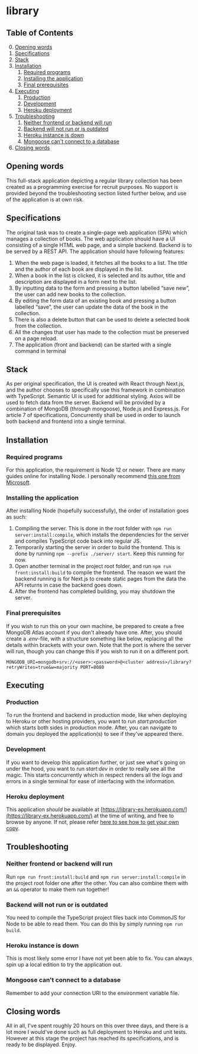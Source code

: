 # library

## Table of Contents

0. [Opening words](#opening-words)
1. [Specifications](#specifications)
2. [Stack](#stack)
3. [Installation](#installation)
   1. [Required programs](#required-programs)
   2. [Installing the application](#installing-the-application)
   3. [Final prerequisites](#final-prerequisites)
4. [Executing](#executing)
   1. [Production](#production)
   2. [Development](#development)
   3. [Heroku deployment](#heroku-deployment)
5. [Troubleshooting](#troubleshooting)
   1. [Neither frontend or backend will run](#neither-frontend-or-backend-will-run)
   2. [Backend will not run or is outdated](#backend-will-not-run-or-is-outdated)
   3. [Heroku instance is down](#heroku-instance-is-down)
   4. [Mongoose can't connect to a database](#mongoose-cant-connect-to-a-database)
6. [Closing words](#closing-words)

## Opening words

This full-stack application depicting a regular library collection has been created as a programming exercise for recruit purposes. No support is provided beyond the troubleshooting section listed further below, and use of the application is at own risk.

## Specifications

The original task was to create a single-page web application (SPA) which manages a collection of books. The web application should have a UI consisting of a single HTML web page, and a simple backend. Backend is to be served by a REST API. The application should have following features:

1. When the web page is loaded, it fetches all the books to a list. The title and the
   author of each book are displayed in the list.
2. When a book in the list is clicked, it is selected and its author, title and description are
   displayed in a form next to the list.
3. By inputting data to the form and pressing a button labelled “save new”, the user can
   add new books to the collection.
4. By editing the form data of an existing book and pressing a button labelled “save”,
   the user can update the data of the book in the collection.
5. There is also a delete button that can be used to delete a selected book from the
   collection.
6. All the changes that user has made to the collection must be preserved on a page
   reload.
7. The application (front and backend) can be started with a single command in terminal

## Stack

As per original specification, the UI is created with React through Next.js, and the author chooses to specifically use this framework in combination with TypeScript. Semantic UI is used for additional styling. Axios will be used to fetch data from the server. Backend will be provided by a combination of MongoDB (through mongoose), Node.js and Express.js. For article 7 of specifications, Concurrently shall be used in order to launch both backend and frontend into a single terminal.

## Installation

### Required programs

For this application, the requirement is Node 12 or newer. There are many guides online for installing Node. I personally recommend [this one from Microsoft](https://docs.microsoft.com/en-us/windows/dev-environment/javascript/nodejs-on-windows).

### Installing the application

After installing Node (hopefully successfully), the order of installation goes as such:

1. Compiling the server. This is done in the root folder with `npm run server:install:compile`, which installs the dependencies for the server and compiles TypeScript code back into regular JS.
2. Temporarily starting the server in order to build the frontend. This is done by running `npm --prefix ./server/ start`. Keep this running for now.
3. Open another terminal in the project root folder, and run `npm run front:install:build` to compile the frontend. The reason we want the backend running is for Next.js to create static pages from the data the API returns in case the backend goes down.
4. After the frontend has completed building, you may shutdown the server.

### Final prerequisites

If you wish to run this on your own machine, be prepared to create a free MongoDB Atlas account if you don't already have one. After, you should create a _.env_-file, with a structure something like below, replacing all the details within brackets with your own. Note that the port is where the server will run, though you can change this if you wish to run it on a different port.

`MONGODB_URI=mongodb+srv://<user>:<password>@<cluster address>/library?retryWrites=true&w=majority PORT=8080`

## Executing

### Production

To run the frontend and backend in production mode, like when deploying to Heroku or other hosting providers, you want to run _start:production_ which starts both sides in production mode. After, you can navigate to domain you deployed the application(s) to see if they've appeared there.

### Development

If you want to develop this application further, or just see what's going on under the hood, you want to run _start:dev_ in order to really see all the magic. This starts concurrently which in respect renders all the logs and errors in a single terminal for ease of interfacing with the information.

### Heroku deployment

This application _should_ be available at [https://library-ex.herokuapp.com/](https://library-ex.herokuapp.com/) at the time of writing, and free to browse by anyone. If not, please refer [here to see how to get your own copy](#installation).

## Troubleshooting

### Neither frontend or backend will run

Run `npm run front:install:build` and `npm run server:install:compile` in the project root folder one after the other. You can also combine them with an `&&` operator to make them run together!

### Backend will not run or is outdated

You need to compile the TypeScript project files back into CommonJS for Node to be able to read them. You can do this by simply running `npm run build`.

### Heroku instance is down

This is most likely some error I have not yet been able to fix. You can always spin up a local edition to try the application out.

### Mongoose can't connect to a database

Remember to add your connection URI to the environment variable file.

## Closing words

All in all, I've spent roughly 20 hours on this over three days, and there is a lot more I would've done such as full deployment to Heroku and unit tests. However at this stage the project has reached its specifications, and is ready to be displayed. Enjoy.
